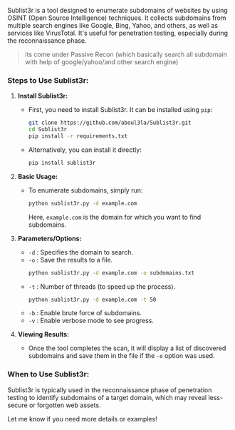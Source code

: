 
Sublist3r is a tool designed to enumerate subdomains of websites by using OSINT (Open Source Intelligence) techniques. It collects subdomains from multiple search engines like Google, Bing, Yahoo, and others, as well as services like VirusTotal. It's useful for penetration testing, especially during the reconnaissance phase.

> its come under Passive Recon (which basically search all subdomain with help of google/yahoo/and other search engine) 

### Steps to Use Sublist3r:
1. **Install Sublist3r:**
   - First, you need to install Sublist3r. It can be installed using `pip`:
     ```bash
     git clone https://github.com/aboul3la/Sublist3r.git
     cd Sublist3r
     pip install -r requirements.txt
     ```
   - Alternatively, you can install it directly:
     ```bash
     pip install sublist3r
     ```

2. **Basic Usage:**
   - To enumerate subdomains, simply run:
     ```bash
     python sublist3r.py -d example.com
     ```
     Here, `example.com` is the domain for which you want to find subdomains.

3. **Parameters/Options:**
   - `-d` : Specifies the domain to search.
   - `-o` : Save the results to a file.
     ```bash
     python sublist3r.py -d example.com -o subdomains.txt
     ```
   - `-t` : Number of threads (to speed up the process).
     ```bash
     python sublist3r.py -d example.com -t 50
     ```
   - `-b` : Enable brute force of subdomains.
   - `-v` : Enable verbose mode to see progress.

4. **Viewing Results:**
   - Once the tool completes the scan, it will display a list of discovered subdomains and save them in the file if the `-o` option was used.

### When to Use Sublist3r:
Sublist3r is typically used in the reconnaissance phase of penetration testing to identify subdomains of a target domain, which may reveal less-secure or forgotten web assets.

Let me know if you need more details or examples!
